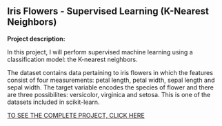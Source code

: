 ## Iris Flowers - Supervised Learning (K-Nearest Neighbors)

**Project description:** 


In this project, I will perform supervised machine learning using a classification model: the K-nearest neighbors.

The dataset contains data pertaining to iris flowers in which the features consist of four measurements: petal length, petal width, sepal length and sepal width. The target variable encodes the species of flower and there are three possibilites: versicolor, virginica and setosa. This is one of the datasets included in scikit-learn. 

[TO SEE THE COMPLETE PROJECT, CLICK HERE](https://github.com/MiguelAhumada/MiguelAhumada.github.io/blob/main/python/IrisFlower/Iris_Flower.ipynb)

